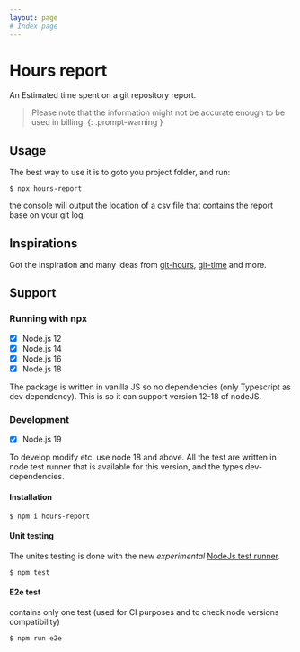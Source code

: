 ```yaml
---
layout: page
# Index page
---
```


# Hours report


An Estimated time spent on a git repository report.

> Please note that the information might not be accurate enough to be used in billing.
> {: .prompt-warning }

## Usage

The best way to use it is to goto you project folder, and run:

```console
$ npx hours-report
```

the console will output the location of a csv file that contains the report base on your git log.

## Inspirations

Got the inspiration and many ideas
from [git-hours](https://github.com/kimmobrunfeldt/git-hours), [git-time](https://github.com/vmf91/git-time) and more.

## Support

### Running with npx

- [x] Node.js 12
- [x] Node.js 14
- [x] Node.js 16
- [x] Node.js 18

The package is written in vanilla JS so no dependencies (only Typescript as dev dependency).
This is so it can support version 12-18 of nodeJS.

### Development

- [x] Node.js 19

To develop modify etc. use node 18 and above.
All the test are written in node test runner that is available for this version, and the types dev-dependencies.

#### Installation

```console
$ npm i hours-report
```

#### Unit testing

The unites testing is done with the new _experimental_ [NodeJs test runner](https://nodejs.org/api/test.html).

```console
$ npm test
```

#### E2e test

contains only one test (used for CI purposes and to check node versions compatibility)

```console
$ npm run e2e
```
